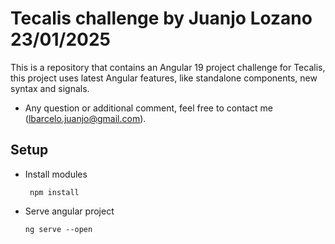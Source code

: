 # Tecalis challenge by Juanjo Lozano 23/01/2025

This is a repository that contains an Angular 19 project challenge for Tecalis, this project uses latest Angular features, like standalone components, new syntax and signals.

* Any question or additional comment, feel free to contact me (lbarcelo.juanjo@gmail.com).

## Setup

* Install modules
    ```
     npm install 
    ```

* Serve angular project

     ```
     ng serve --open
     ```